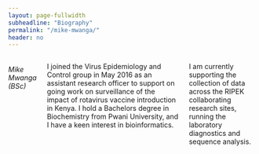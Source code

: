 ```yaml
---
layout: page-fullwidth
subheadline: "Biography"
permalink: "/mike-mwanga/"
header: no
---
```

<div class = "row">
<div class = "small-4 columns">
<img src="{{ site.url }}/images/Mike-Mwanga.jpg" alt="">
</div>

<div class = "small-8 columns" >
<h6>Mike Mwanga (BSc)</h6>
<p class="text-justify">
I joined the Virus Epidemiology and Control group in May 2016 as an assistant research officer to support on going work on surveillance of the impact of rotavirus vaccine introduction in Kenya. I hold a Bachelors degree in Biochemistry from Pwani University, and I have a keen interest in bioinformatics.
</p>

<p class="text-justify">
 I am currently supporting the collection of data across the RIPEK collaborating research sites, running the 
 laboratory diagnostics and sequence analysis. 
</p>

</div>


